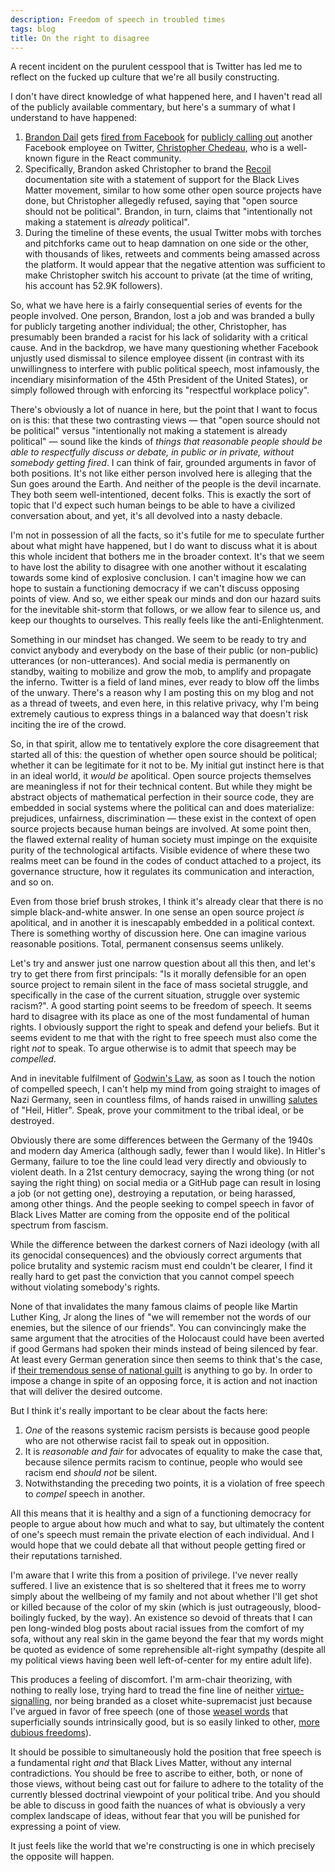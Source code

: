 ```yaml
---
description: Freedom of speech in troubled times
tags: blog
title: On the right to disagree
---
```


A recent incident on the purulent cesspool that is Twitter has led me to reflect on the fucked up culture that we're all busily constructing.

I don't have direct knowledge of what happened here, and I haven't read all of the publicly available commentary, but here's a summary of what I understand to have happened:

1. [Brandon Dail](https://twitter.com/aweary) gets [fired from Facebook](https://www.reuters.com/article/us-facebook-protests-firing/facebook-fires-employee-who-protested-inaction-on-trump-posts-idUSKBN23J35Y) for [publicly calling out](https://twitter.com/aweary/status/1267895488205869057) another Facebook employee on Twitter, [Christopher Chedeau](https://twitter.com/Vjeux), who is a well-known figure in the React community.
2. Specifically, Brandon asked Christopher to brand the [Recoil](https://recoiljs.org/) documentation site with a statement of support for the Black Lives Matter movement, similar to how some other open source projects have done, but Christopher allegedly refused, saying that "open source should not be political". Brandon, in turn, claims that "intentionally not making a statement is _already_ political".
3. During the timeline of these events, the usual Twitter mobs with torches and pitchforks came out to heap damnation on one side or the other, with thousands of likes, retweets and comments being amassed across the platform. It would appear that the negative attention was sufficient to make Christopher switch his account to private (at the time of writing, his account has 52.9K followers).

So, what we have here is a fairly consequential series of events for the people involved. One person, Brandon, lost a job and was branded a bully for publicly targeting another individual; the other, Christopher, has presumably been branded a racist for his lack of solidarity with a critical cause. And in the backdrop, we have many questioning whether Facebook unjustly used dismissal to silence employee dissent (in contrast with its unwillingness to interfere with public political speech, most infamously, the incendiary misinformation of the 45th President of the United States), or simply followed through with enforcing its "respectful workplace policy".

There's obviously a lot of nuance in here, but the point that I want to focus on is this: that these two contrasting views — that "open source should not be political" versus "intentionally not making a statement is already political" — sound like the kinds of _things that reasonable people should be able to respectfully discuss or debate, in public or in private, without somebody getting fired_. I can think of fair, grounded arguments in favor of both positions. It's not like either person involved here is alleging that the Sun goes around the Earth. And neither of the people is the devil incarnate. They both seem well-intentioned, decent folks. This is exactly the sort of topic that I'd expect such human beings to be able to have a civilized conversation about, and yet, it's all devolved into a nasty debacle.

I'm not in possession of all the facts, so it's futile for me to speculate further about what might have happened, but I do want to discuss what it is about this whole incident that bothers me in the broader context. It's that we seem to have lost the ability to disagree with one another without it escalating towards some kind of explosive conclusion. I can't imagine how we can hope to sustain a functioning democracy if we can't discuss opposing points of view. And so, we either speak our minds and don our hazard suits for the inevitable shit-storm that follows, or we allow fear to silence us, and keep our thoughts to ourselves. This really feels like the anti-Enlightenment.

Something in our mindset has changed. We seem to be ready to try and convict anybody and everybody on the base of their public (or non-public) utterances (or non-utterances). And social media is permanently on standby, waiting to mobilize and grow the mob, to amplify and propagate the inferno. Twitter is a field of land mines, ever ready to blow off the limbs of the unwary. There's a reason why I am posting this on my blog and not as a thread of tweets, and even here, in this relative privacy, why I'm being extremely cautious to express things in a balanced way that doesn't risk inciting the ire of the crowd.

So, in that spirit, allow me to tentatively explore the core disagreement that started all of this: the question of whether open source should be political; whether it can be legitimate for it not to be. My initial gut instinct here is that in an ideal world, it _would be_ apolitical. Open source projects themselves are meaningless if not for their technical content. But while they might be abstract objects of mathematical perfection in their source code, they are embedded in social systems where the political can and does materialize: prejudices, unfairness, discrimination — these exist in the context of open source projects because human beings are involved. At some point then, the flawed external reality of human society must impinge on the exquisite purity of the technological artifacts. Visible evidence of where these two realms meet can be found in the codes of conduct attached to a project, its governance structure, how it regulates its communication and interaction, and so on.

Even from those brief brush strokes, I think it's already clear that there is no simple black-and-white answer. In one sense an open source project _is_ apolitical, and in another it is inescapably embedded in a political context. There is something worthy of discussion here. One can imagine various reasonable positions. Total, permanent consensus seems unlikely.

Let's try and answer just one narrow question about all this then, and let's try to get there from first principals: "Is it morally defensible for an open source project to remain silent in the face of mass societal struggle, and specifically in the case of the current situation, struggle over systemic racism?". A good starting point seems to be freedom of speech. It seems hard to disagree with its place as one of the most fundamental of human rights. I obviously support the right to speak and defend your beliefs. But it seems evident to me that with the right to free speech must also come the right _not_ to speak. To argue otherwise is to admit that speech may be _compelled_.

And in inevitable fulfilment of [Godwin's Law](https://en.wikipedia.org/wiki/Godwin%27s_law), as soon as I touch the notion of compelled speech, I can't help my mind from going straight to images of Nazi Germany, seen in countless films, of hands raised in unwilling [salutes](https://en.wikipedia.org/wiki/Nazi_salute) of "Heil, Hitler". Speak, prove your commitment to the tribal ideal, or be destroyed.

Obviously there are some differences between the Germany of the 1940s and modern day America (although sadly, fewer than I would like). In Hitler's Germany, failure to toe the line could lead very directly and obviously to violent death. In a 21st century democracy, saying the wrong thing (or not saying the right thing) on social media or a GitHub page can result in losing a job (or not getting one), destroying a reputation, or being harassed, among other things. And the people seeking to compel speech in favor of Black Lives Matter are coming from the opposite end of the political spectrum from fascism.

While the difference between the darkest corners of Nazi ideology (with all its genocidal consequences) and the obviously correct arguments that police brutality and systemic racism must end couldn't be clearer, I find it really hard to get past the conviction that you cannot compel speech without violating somebody's rights.

None of that invalidates the many famous claims of people like Martin Luther King, Jr along the lines of "we will remember not the words of our enemies, but the silence of our friends". You can convincingly make the same argument that the atrocities of the Holocaust could have been averted if good Germans had spoken their minds instead of being silenced by fear. At least every German generation since then seems to think that's the case, if [their tremendous sense of national guilt](https://en.wikipedia.org/wiki/German_collective_guilt) is anything to go by. In order to impose a change in spite of an opposing force, it is action and not inaction that will deliver the desired outcome.

But I think it's really important to be clear about the facts here:

1. _One_ of the reasons systemic racism persists is because good people who are not otherwise racist fail to speak out in opposition.
2. It is _reasonable and fair_ for advocates of equality to make the case that, because silence permits racism to continue, people who would see racism end _should not_ be silent.
3. Notwithstanding the preceding two points, it is a violation of free speech to _compel_ speech in another.

All this means that it is healthy and a sign of a functioning democracy for people to argue about how much and what to say, but ultimately the content of one's speech must remain the private election of each individual. And I would hope that we could debate all that without people getting fired or their reputations tarnished.

I'm aware that I write this from a position of privilege. I've never really suffered. I live an existence that is so sheltered that it frees me to worry simply about the wellbeing of my family and not about whether I'll get shot or killed because of the color of my skin (which is just outrageously, blood-boilingly fucked, by the way). An existence so devoid of threats that I can pen long-winded blog posts about racial issues from the comfort of my sofa, without any real skin in the game beyond the fear that my words might be quoted as evidence of some reprehensible alt-right sympathy (despite all my political views having been well left-of-center for my entire adult life).

This produces a feeling of discomfort. I'm arm-chair theorizing, with nothing to really lose, trying hard to tread the fine line of neither [virtue-signalling](https://en.wikipedia.org/wiki/Virtue_signalling), nor being branded as a closet white-supremacist just because I've argued in favor of free speech (one of those [weasel words](https://en.wikipedia.org/wiki/Weasel_word) that superficially sounds intrinsically good, but is so easily linked to other, [more dubious freedoms](https://en.wikipedia.org/wiki/Right_to_keep_and_bear_arms)).

It should be possible to simultaneously hold the position that free speech is a fundamental right _and_ that Black Lives Matter, without any internal contradictions. You should be free to ascribe to either, both, or none of those views, without being cast out for failure to adhere to the totality of the currently blessed doctrinal viewpoint of your political tribe. And you should be able to discuss in good faith the nuances of what is obviously a very complex landscape of ideas, without fear that you will be punished for expressing a point of view.

It just feels like the world that we're constructing is one in which precisely the opposite will happen.
